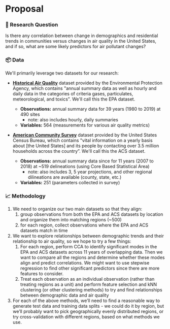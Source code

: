 # Proposal

### 🔎 Research Question

<!-- What is your research question? -->

Is there any correlation between change in demographics and residential trends in communities versus changes in air quality in the United States, and if so, what are some likely predictors for air pollutant changes?

### 📦 Data

<!-- What is the data that you will use? How many observations? How many variables? -->

We'll primarily leverage two datasets for our research:

* [**Historical Air Quality**](https://console.cloud.google.com/marketplace/details/epa/historical-air-quality?filter=solution-type%3Adataset&filter=category%3Ascience-research&id=198c2178-3986-4182-a7c7-4c9ae81dfc5d) dataset provided by the Environmental Protection Agency, which contains "annual summary data as well as hourly and daily data in the categories of criteria gases, particulates, meteorological, and toxics". We'll call this the EPA dataset.
  * **Observations:** annual summary data for 39 years (1980 to 2019) at 490 sites
    * note: also includes hourly, daily summaries
  * **Variables:** 564 (measurements for various air quality metrics)

* [**American Community Survey**](https://console.cloud.google.com/marketplace/details/united-states-census-bureau/acs?filter=solution-type:dataset&q=census&id=1282ab4c-78a4-4da5-8af8-cd693fe390ab) dataset provided by the United States Census Bureau, which contains "vital information on a yearly basis about [the United States] and its people by contacting over 3.5 million households across the country”. We'll call this the ACS dataset.
  * **Observations:** annual summary data since for 11 years (2007 to 2018) at ~519 delineations (using Core Based Statistical Area)
    * note: also includes 3, 5 year projections, and other regional dilineations are available (county, state, etc.)
  * **Variables:** 251 (parameters collected in survey)

### 📈 Methodology

<!-- What methods will you use? Why it is suitable for this dataset and question? -->

1. We need to organize our two main datasets so that they align:
    1. group observations from both the EPA and ACS datasets by location and organize them into matching regions (~500)
    2. for each region, collect observations where the EPA and ACS datasets match in time
2. We want to explore relationships between demographic trends and their relationship to air quality, so we hope to try a few things:
    1. For each region, perform CCA to identify significant modes in the EPA and ACS datasets across 11 years of overlapping data. Then we want to compare all the regions and determine whether these modes align and predict correlations. We might want to use  stepwise regression to find other significant predictors since there are more features to consider.
    2. Treat each observation as an individual observation (rather than treating regions as a unit) and perform feature selection and kNN clustering (or other clustering methods) to try and find relationships between demographic data and air quality
3. For each of the above methods, we’ll need to find a reasonable way to generate test data and training data splits - we could do it by region, but we’ll probably want to pick geographically evenly distributed regions, or try cross-validation with different regions, based on what methods we use.
